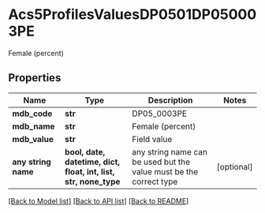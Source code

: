 # Acs5ProfilesValuesDP0501DP050003PE

Female (percent)

## Properties
Name | Type | Description | Notes
------------ | ------------- | ------------- | -------------
**mdb_code** | **str** | DP05_0003PE | 
**mdb_name** | **str** | Female (percent) | 
**mdb_value** | **str** | Field value | 
**any string name** | **bool, date, datetime, dict, float, int, list, str, none_type** | any string name can be used but the value must be the correct type | [optional]

[[Back to Model list]](../README.md#documentation-for-models) [[Back to API list]](../README.md#documentation-for-api-endpoints) [[Back to README]](../README.md)


